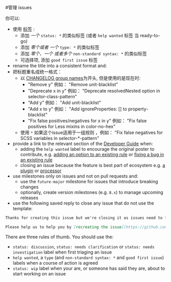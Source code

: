 #管理 issues

你可以:

-   使用 [标签](https://github.com/stylelint/stylelint/labels) :
    -   添加 _一个_ `status: *` 的类似标签 (或者  `help wanted` 标签 当 ready-to-go)
    -   添加 _零个或者 一个_  `type: *` 的类似标签
    -   添加 _零个、一个 或者多个_  `non-standard syntax: *` 的类似标签
    -   可选择项, 添加  `good first issue` 标签
-   rename the title into a consistent format and:
-   把标题重名成统一格式：
    -   以 [CHANGELOG group names](pull-requests.md)为开头, 但是使用的是现在时:
        -   "Remove y" 例如： "Remove unit-blacklist"
        -   "Deprecate x in y" 例如： "Deprecate resolvedNested option in selector-class-pattern"
        -   "Add y" 例如： "Add unit-blacklist"
        -   "Add x to y" 例如： "Add ignoreProperties: [] to property-blacklist"
        -   "Fix false positives/negatives for x in y" 例如： "Fix false positives for Less mixins in color-no-hex"
    -   使用 `*` 如果这个issue适用于一组规则 ，例如： "Fix false negatives for SCSS variables in selector-*-pattern"
-   provide a link to the relevant section of the [Developer Guide](../developer-guide.md) when:
    -   adding the `help wanted` label to encourage the original poster to contribute, e.g. [adding an option to an existing rule](../developer-guide/rules.md#adding-an-option-to-an-existing-rule) or [fixing a bug in an existing rule](../developer-guide/rules.md#fixing-a-bug-in-an-existing-rule)
    -   closing an issue because the feature is best part of ecosystem e.g. [a plugin](https://github.com/stylelint/stylelint/blob/master/docs/developer-guide/plugins.md) or [processor](https://github.com/stylelint/stylelint/blob/master/docs/developer-guide/processors.md)
-   use milestones only on issues and not on pull requests and:
    -   use the `future-major` milestone for issues that introduce breaking changes
    -   optionally, create version milestones (e.g. `8.x`) to manage upcoming releases
-   use the following saved reply to close any issue that do not use the template:

```md
Thanks for creating this issue but we're closing it as issues need to follow one of our templates, so that we can clearly understand your particular circumstances.

Please help us to help you by [recreating the issue](https://github.com/stylelint/stylelint/issues/new/choose) using one of our templates.
```

There are three rules of thumb. You should use the:

-   `status: discussion`, `status: needs clarification` or `status: needs investigation` label when first triaging an issue
-   `help wanted`, a `type` (and `non-standard syntax: *` and `good first issue`) labels when a course of action is agreed
-   `status: wip` label when your are, or someone has said they are, about to start working on an issue

